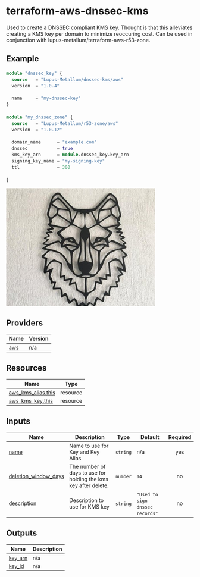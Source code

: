 # terraform-aws-dnssec-kms

Used to create a DNSSEC compliant KMS key. Thought is that this alleviates creating a KMS key per domain to minimize reoccuring cost. Can be used in conjunction with lupus-metallum/terraform-aws-r53-zone.

## Example

``` Terraform
module "dnssec_key" {
  source   = "Lupus-Metallum/dnssec-kms/aws"
  version  = "1.0.4"
  
  name     = "my-dnssec-key"
}

module "my_dnssec_zone" {
  source   = "Lupus-Metallum/r53-zone/aws"
  version  = "1.0.12"
  
  domain_name      = "example.com"
  dnssec           = true
  kms_key_arn      = module.dnssec_key.key_arn
  signing_key_name = "my-signing-key"
  ttl              = 300

}
```
<!-- BEGIN_TF_DOCS -->

<img src="https://raw.githubusercontent.com/Lupus-Metallum/brand/master/images/logo.jpg" width="400"/>



## Providers

| Name | Version |
|------|---------|
| <a name="provider_aws"></a> [aws](#provider\_aws) | n/a |

## Resources

| Name | Type |
|------|------|
| [aws_kms_alias.this](https://registry.terraform.io/providers/hashicorp/aws/latest/docs/resources/kms_alias) | resource |
| [aws_kms_key.this](https://registry.terraform.io/providers/hashicorp/aws/latest/docs/resources/kms_key) | resource |

## Inputs

| Name | Description | Type | Default | Required |
|------|-------------|------|---------|:--------:|
| <a name="input_name"></a> [name](#input\_name) | Name to use for Key and Key Alias | `string` | n/a | yes |
| <a name="input_deletion_window_days"></a> [deletion\_window\_days](#input\_deletion\_window\_days) | The number of days to use for holding the kms key after delete. | `number` | `14` | no |
| <a name="input_description"></a> [description](#input\_description) | Description to use for KMS key | `string` | `"Used to sign dnssec records"` | no |

## Outputs

| Name | Description |
|------|-------------|
| <a name="output_key_arn"></a> [key\_arn](#output\_key\_arn) | n/a |
| <a name="output_key_id"></a> [key\_id](#output\_key\_id) | n/a |
<!-- END_TF_DOCS -->